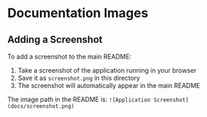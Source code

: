 # Documentation Images

## Adding a Screenshot

To add a screenshot to the main README:

1. Take a screenshot of the application running in your browser
2. Save it as `screenshot.png` in this directory
3. The screenshot will automatically appear in the main README

The image path in the README is: `![Application Screenshot](docs/screenshot.png)` 